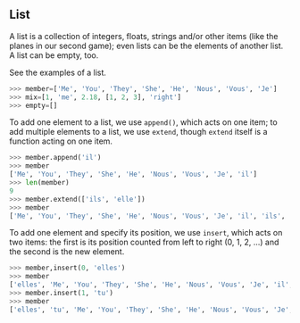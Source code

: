## List
A list is a collection of integers, floats, strings and/or other items (like the planes in our second game); even lists can be the elements of another list. A list can be empty, too.

See the examples of a list.
```Python
>>> member=['Me', 'You', 'They', 'She', 'He', 'Nous', 'Vous', 'Je']
>>> mix=[1, 'me', 2.18, [1, 2, 3], 'right'] 
>>> empty=[]
```

To add one element to a list, we use `append()`, which acts on one item; to add multiple elements to a list, we use `extend`, though `extend` itself is a function acting on one item.
```Python
>>> member.append('il')
>>> member
['Me', 'You', 'They', 'She', 'He', 'Nous', 'Vous', 'Je', 'il']
>>> len(member)
9
>>> member.extend(['ils', 'elle'])
>>> member
['Me', 'You', 'They', 'She', 'He', 'Nous', 'Vous', 'Je', 'il', 'ils', 'elle']
```

To add one element and specify its position, we use `insert`, which acts on two items: the first is its position counted from left to right (0, 1, 2, ...) and the second is the new element.
```Python
>>> member,insert(0, 'elles')
>>> member
['elles', 'Me', 'You', 'They', 'She', 'He', 'Nous', 'Vous', 'Je', 'il', 'ils', 'elle']
>>> member.insert(1, 'tu')
>>> member
['elles', 'tu', 'Me', 'You', 'They', 'She', 'He', 'Nous', 'Vous', 'Je', 'il', 'ils', 'elle']
```
